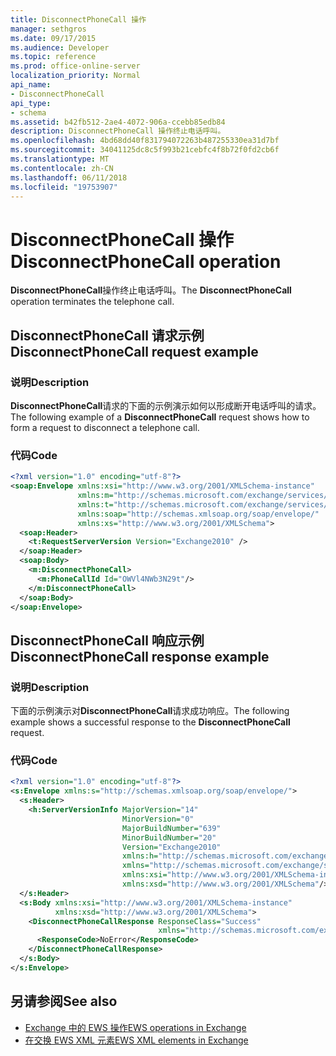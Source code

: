 ```yaml
---
title: DisconnectPhoneCall 操作
manager: sethgros
ms.date: 09/17/2015
ms.audience: Developer
ms.topic: reference
ms.prod: office-online-server
localization_priority: Normal
api_name:
- DisconnectPhoneCall
api_type:
- schema
ms.assetid: b42fb512-2ae4-4072-906a-ccebb85edb84
description: DisconnectPhoneCall 操作终止电话呼叫。
ms.openlocfilehash: 4bd68dd40f831794072263b487255330ea31d7bf
ms.sourcegitcommit: 34041125dc8c5f993b21cebfc4f8b72f0fd2cb6f
ms.translationtype: MT
ms.contentlocale: zh-CN
ms.lasthandoff: 06/11/2018
ms.locfileid: "19753907"
---
```

# <a name="disconnectphonecall-operation"></a><span data-ttu-id="351e9-103">DisconnectPhoneCall 操作</span><span class="sxs-lookup"><span data-stu-id="351e9-103">DisconnectPhoneCall operation</span></span>

<span data-ttu-id="351e9-104">**DisconnectPhoneCall**操作终止电话呼叫。</span><span class="sxs-lookup"><span data-stu-id="351e9-104">The **DisconnectPhoneCall** operation terminates the telephone call.</span></span> 
  
## <a name="disconnectphonecall-request-example"></a><span data-ttu-id="351e9-105">DisconnectPhoneCall 请求示例</span><span class="sxs-lookup"><span data-stu-id="351e9-105">DisconnectPhoneCall request example</span></span>

### <a name="description"></a><span data-ttu-id="351e9-106">说明</span><span class="sxs-lookup"><span data-stu-id="351e9-106">Description</span></span>

<span data-ttu-id="351e9-107">**DisconnectPhoneCall**请求的下面的示例演示如何以形成断开电话呼叫的请求。</span><span class="sxs-lookup"><span data-stu-id="351e9-107">The following example of a **DisconnectPhoneCall** request shows how to form a request to disconnect a telephone call.</span></span> 
  
### <a name="code"></a><span data-ttu-id="351e9-108">代码</span><span class="sxs-lookup"><span data-stu-id="351e9-108">Code</span></span>

```XML
<?xml version="1.0" encoding="utf-8"?>
<soap:Envelope xmlns:xsi="http://www.w3.org/2001/XMLSchema-instance"
               xmlns:m="http://schemas.microsoft.com/exchange/services/2006/messages"
               xmlns:t="http://schemas.microsoft.com/exchange/services/2006/types"
               xmlns:soap="http://schemas.xmlsoap.org/soap/envelope/"
               xmlns:xs="http://www.w3.org/2001/XMLSchema">
  <soap:Header>
    <t:RequestServerVersion Version="Exchange2010" />
  </soap:Header>
  <soap:Body>
    <m:DisconnectPhoneCall>
      <m:PhoneCallId Id="OWVl4NWb3N29t"/>
    </m:DisconnectPhoneCall>
  </soap:Body>
</soap:Envelope>
```

## <a name="disconnectphonecall-response-example"></a><span data-ttu-id="351e9-109">DisconnectPhoneCall 响应示例</span><span class="sxs-lookup"><span data-stu-id="351e9-109">DisconnectPhoneCall response example</span></span>

### <a name="description"></a><span data-ttu-id="351e9-110">说明</span><span class="sxs-lookup"><span data-stu-id="351e9-110">Description</span></span>

<span data-ttu-id="351e9-111">下面的示例演示对**DisconnectPhoneCall**请求成功响应。</span><span class="sxs-lookup"><span data-stu-id="351e9-111">The following example shows a successful response to the **DisconnectPhoneCall** request.</span></span> 
  
### <a name="code"></a><span data-ttu-id="351e9-112">代码</span><span class="sxs-lookup"><span data-stu-id="351e9-112">Code</span></span>

```XML
<?xml version="1.0" encoding="utf-8"?>
<s:Envelope xmlns:s="http://schemas.xmlsoap.org/soap/envelope/">
  <s:Header>
    <h:ServerVersionInfo MajorVersion="14" 
                         MinorVersion="0" 
                         MajorBuildNumber="639" 
                         MinorBuildNumber="20" 
                         Version="Exchange2010" 
                         xmlns:h="http://schemas.microsoft.com/exchange/services/2006/types" 
                         xmlns="http://schemas.microsoft.com/exchange/services/2006/types" 
                         xmlns:xsi="http://www.w3.org/2001/XMLSchema-instance" 
                         xmlns:xsd="http://www.w3.org/2001/XMLSchema"/>
  </s:Header>
  <s:Body xmlns:xsi="http://www.w3.org/2001/XMLSchema-instance" 
          xmlns:xsd="http://www.w3.org/2001/XMLSchema">
    <DisconnectPhoneCallResponse ResponseClass="Success" 
                                 xmlns="http://schemas.microsoft.com/exchange/services/2006/messages">
      <ResponseCode>NoError</ResponseCode>
    </DisconnectPhoneCallResponse>
  </s:Body>
</s:Envelope>
```

## <a name="see-also"></a><span data-ttu-id="351e9-113">另请参阅</span><span class="sxs-lookup"><span data-stu-id="351e9-113">See also</span></span>

- [<span data-ttu-id="351e9-114">Exchange 中的 EWS 操作</span><span class="sxs-lookup"><span data-stu-id="351e9-114">EWS operations in Exchange</span></span>](ews-operations-in-exchange.md) 
- [<span data-ttu-id="351e9-115">在交换 EWS XML 元素</span><span class="sxs-lookup"><span data-stu-id="351e9-115">EWS XML elements in Exchange</span></span>](ews-xml-elements-in-exchange.md)

